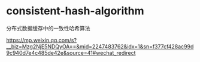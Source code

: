 # consistent-hash-algorithm
分布式数据缓存中的一致性哈希算法

https://mp.weixin.qq.com/s?__biz=Mzg2NjE5NDQyOA==&mid=2247483762&idx=1&sn=f377cf428ac99d9c940d7e4c485de42e&source=41#wechat_redirect